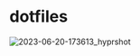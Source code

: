 # dotfiles
![2023-06-20-173613_hyprshot](https://github.com/j0rbshua/dotfiles/assets/94544144/66dfd92b-f5cb-468a-97c1-3313ef8e599f)
